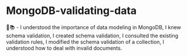 # MongoDB-validating-data
🌱📚 - I understood the importance of data modeling in MongoDB, I knew schema validation, I created schema validation, I consulted the existing validation rules, I modified the schema validation of a collection, I understood how to deal with invalid documents.
